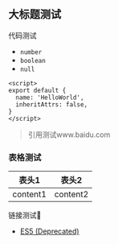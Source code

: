 ## 大标题测试
代码测试

- `number`
- `boolean`
- `null`


```
<script>
export default {
  name: 'HelloWorld',
  inheritAttrs: false,
}
</script>
```




> 引用测试www.baidu.com

### 表格测试

| 表头1    | 表头2    |
| -------- | -------- |
| content1 | content2 |

链接测试🔗 

 - [ES5 (Deprecated)](https://github.com/airbnb/javascript/tree/es5-deprecated/es5)

